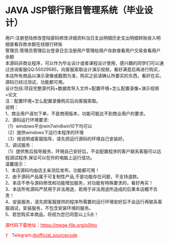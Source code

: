 # JAVA JSP银行账目管理系统（毕业设计）

用户:注册登陆修改登陆密码修改详细资料当日支出明细历史支出明细转账收入明细查看存款余额在线银行转账<br>管理员:管理员管理后台登录日志注册用户管理给用户存款查看用户交易查看用户余额<br> 本源码非商业程序，可以作为毕业设计或者课程设计使用，感兴趣的同学们可以通过咨询客服QQ:55029585，向客服索取设计演示视频，看好满意后再进行购买，本店所有商品以演示录像或截图为准，购买之前请确认所要买的东西，看好在买。源码已经过测试，功能都可用。<br>设计包括:项目完整源代码+数据库导入文件+配置环境+怎么配置录像+演示视频+论文<br>注：配置环境+怎么配置录像购买后向客服索取。<br>说明：<br>1、商业用户请勿下单，不是商用版本，功能可能达不到商业用户的要求。<br>2、源码运行环境要求:<br>（1）windows平台win7win8win10下均可以<br>（2）提供windows下运行本程序的环境<br>（3）按说明或客服指导，请先把运行源码的环境自己安装好。<br>3，调试服务：<br>（1）提供售后指导服务，环境自己安好后，不会配置程序的客户联系客服可以远程调试程序,保证可以在你的电脑上运行成功。<br>温馨提示：<br>1、本店源码均由店主亲测后发布，功能都可用！<br>2、由于源码产品属于可复制性产品,不是功能存在问题，不支持退款。<br>2、本店不参与源码修改和功能增加服务，对功能有特殊要求的，看好再买！<br>3、本店所有源码严禁用于非法用途，若用于非法用途所造成的后果本店概不负责！<br>4、安装服务，请先把客服提供的程序所需要的运行环境安好后不会运行再联系客服调试，安装服务，不包含安装环境的服务。<br>5、若您购买本商品，将视为您已同意以上5点！<br>


<p style="color: red;">源代码下载地址：<a href="https://mega-file.org/p0htv" style="color: red;">https://mega-file.org/p0htv</a></p><p style="color: red;"><img src="https://cdn-icons-png.flaticon.com/512/2111/2111646.png" alt="Telegram Icon" style="width: 16px; vertical-align: middle; margin-right: 5px;">Telegram:<a href="https://t.me/official_sourcecode" style="color: red;">@official_sourcecode</a></p>
